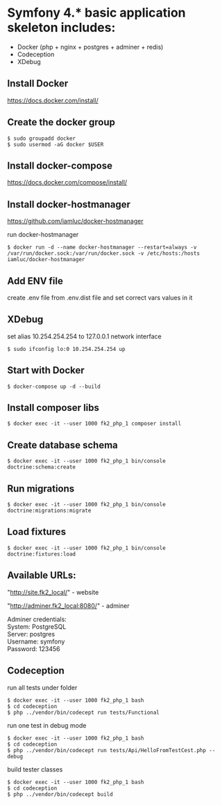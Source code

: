 # Symfony 4.* basic application skeleton includes:
- Docker (php + nginx + postgres + adminer + redis)
- Codeception 
- XDebug

## Install Docker 

https://docs.docker.com/install/

## Create the docker group

```
$ sudo groupadd docker
$ sudo usermod -aG docker $USER
```

## Install docker-compose 

https://docs.docker.com/compose/install/

## Install docker-hostmanager

https://github.com/iamluc/docker-hostmanager

run docker-hostmanager
```
$ docker run -d --name docker-hostmanager --restart=always -v /var/run/docker.sock:/var/run/docker.sock -v /etc/hosts:/hosts iamluc/docker-hostmanager
```

## Add ENV file

create .env file from .env.dist file and set correct vars values in it

## XDebug

set alias 10.254.254.254 to 127.0.0.1 network interface
```
$ sudo ifconfig lo:0 10.254.254.254 up
```

##  Start with Docker

```
$ docker-compose up -d --build
```

## Install composer libs

```
$ docker exec -it --user 1000 fk2_php_1 composer install
```

## Create database schema

```
$ docker exec -it --user 1000 fk2_php_1 bin/console doctrine:schema:create
```

## Run migrations

```
$ docker exec -it --user 1000 fk2_php_1 bin/console doctrine:migrations:migrate
```

## Load fixtures

```
$ docker exec -it --user 1000 fk2_php_1 bin/console doctrine:fixtures:load
```

## Available URLs:

"http://site.fk2_local/" - website

"http://adminer.fk2_local:8080/" - adminer

Adminer credentials:<br>
System: PostgreSQL<br>
Server: postgres<br>
Username: symfony<br>
Password: 123456

## Codeception

run all tests under folder
```
$ docker exec -it --user 1000 fk2_php_1 bash
$ cd codeception
$ php ../vendor/bin/codecept run tests/Functional
```

run one test in debug mode
```
$ docker exec -it --user 1000 fk2_php_1 bash
$ cd codeception
$ php ../vendor/bin/codecept run tests/Api/HelloFromTestCest.php --debug
```

build tester classes
```
$ docker exec -it --user 1000 fk2_php_1 bash
$ cd codeception
$ php ../vendor/bin/codecept build
```